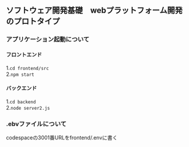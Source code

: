 ## ソフトウェア開発基礎　webプラットフォーム開発のプロトタイプ

### アプリケーション起動について
#### フロントエンド<br>
1.`cd frontend/src`<br>
2.`npm start`<br>

#### バックエンド<br>
1.`cd backend`<br>
2.`node server2.js`<br>

### .ebvファイルについて
codespaceの3001番URLをfrontend/.envに書く
